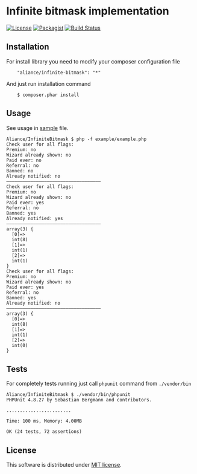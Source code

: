 Infinite bitmask implementation
===

[![License](https://img.shields.io/badge/License-MIT-blue.svg)](https://opensource.org/licenses/MIT)
[![Packagist](https://img.shields.io/packagist/v/aliance/infinite-bitmask.svg)](https://packagist.org/packages/aliance/infinite-bitmask)
[![Build Status](https://travis-ci.org/Aliance/InfiniteBitmask.svg?branch=master)](https://travis-ci.org/Aliance/InfiniteBitmask)

Installation
---

For install library you need to modify your composer configuration file

```
    "aliance/infinite-bitmask": "*"
```

And just run installation command

```
    $ composer.phar install
```

Usage
---

See usage in [sample](./example/example.php) file.

```
Aliance/InfiniteBitmask $ php -f example/example.php 
Check user for all flags:
Premium: no
Wizard already shown: no
Paid ever: no
Referral: no
Banned: no
Already notified: no
–––––––––––––––––––––––––––––––––––
Check user for all flags:
Premium: no
Wizard already shown: no
Paid ever: yes
Referral: no
Banned: yes
Already notified: yes
–––––––––––––––––––––––––––––––––––
array(3) {
  [0]=>
  int(8)
  [1]=>
  int(1)
  [2]=>
  int(1)
}
Check user for all flags:
Premium: no
Wizard already shown: no
Paid ever: yes
Referral: no
Banned: yes
Already notified: no
–––––––––––––––––––––––––––––––––––
array(3) {
  [0]=>
  int(8)
  [1]=>
  int(1)
  [2]=>
  int(0)
}
```

Tests
---

For completely tests running just call `phpunit` command from `./vendor/bin`

```
Aliance/InfiniteBitmask $ ./vendor/bin/phpunit 
PHPUnit 4.8.27 by Sebastian Bergmann and contributors.

........................

Time: 100 ms, Memory: 4.00MB

OK (24 tests, 72 assertions)
```

License
---

This software is distributed under [MIT license](LICENSE).
